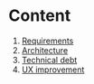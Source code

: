 # Content

1. [Requirements](doc/Requirements.md)
2. [Architecture](doc/Architecture.md)
3. [Technical debt](doc/TechnicalDebt.md)
4. [UX improvement](doc/UxImprovement.md)
